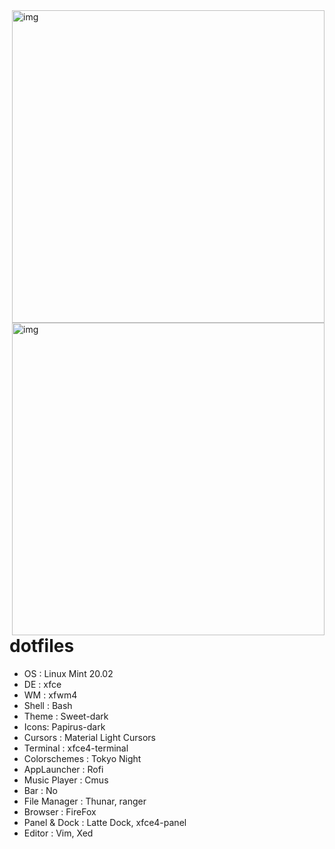 <img src="https://iili.io/74f8le.md.png)](https://freeimage.host/i/74f8le" alt="img" align="right" width="500px">
<img src="https://iili.io/74fjDl.md.png)](https://freeimage.host/i/74fjDl" alt="img" align="right" width="500px">

# dotfiles 

* OS : Linux Mint 20.02
* DE : xfce
* WM : xfwm4
* Shell : Bash
* Theme : Sweet-dark
* Icons: Papirus-dark
* Cursors : Material Light Cursors
* Terminal : xfce4-terminal
* Colorschemes : Tokyo Night
* AppLauncher : Rofi
* Music Player : Cmus
* Bar : No
* File Manager : Thunar, ranger
* Browser : FireFox
* Panel & Dock : Latte Dock, xfce4-panel
* Editor : Vim, Xed
